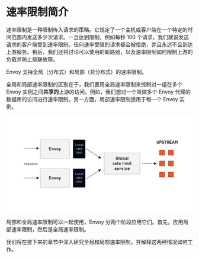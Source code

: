 # 速率限制简介

速率限制是一种限制传入请求的策略。它规定了一个主机或客户端在一个特定的时间范围内发送多少次请求。一旦达到限制，例如每秒 100 个请求，我们就说发送请求的客户端受到速率限制。任何速率受限的请求都会被拒绝，并且永远不会到达上游服务。稍后，我们还将讨论可以使用的断路器，以及速率限制如何限制上游的负载并防止级联故障。

Envoy 支持全局（分布式）和局部（非分布式）的速率限制。

全局和局部速率限制的区别在于，我们要用全局速率限制来控制对一组在多个 Envoy 实例之间**共享的**上游的访问。例如，我们想对一个叫做多个 Envoy 代理的数据库的访问进行速率限制。另一方面，局部速率限制适用于每一个 Envoy 实例。

![全局和局部速率限制](../images/008i3skNly1gzc88zs763j31lw0u0764.jpg)

局部和全局速率限制可以一起使用，Envoy 分两个阶段应用它们。首先，应用局部速率限制，然后是全局速率限制。

我们将在接下来的章节中深入研究全局和局部速率限制，并解释这两种情况如何工作。